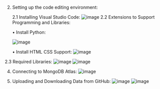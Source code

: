 2. Setting up the code editing environment:

   2.1 Installing Visual Studio Code:
    ![image](https://github.com/user-attachments/assets/07e525df-fd7a-488b-93e1-3ec67c3f18a1)
  2.2 Extensions to Support Programming and Libraries:

   •	Install Python:

   ![image](https://github.com/user-attachments/assets/3d95b83b-7c5b-4f79-9235-b83e0584c88f)

   •	Install HTML CSS Support:
   ![image](https://github.com/user-attachments/assets/b7b65f4a-912b-4d50-863e-203588b7fdaa)
   
  2.3 Required Libraries:
   ![image](https://github.com/user-attachments/assets/e7679ff9-5c14-4cc2-8291-4405e02cb133)
  ![image](https://github.com/user-attachments/assets/31b355d6-d46c-40a0-b743-ba3ad9579a40)
  
4. Connecting to MongoDB Atlas:
   ![image](https://github.com/user-attachments/assets/5566bec1-9a6c-4d31-a91d-cbd8623347ce)
   
6. Uploading and Downloading Data from GitHub:
   ![image](https://github.com/user-attachments/assets/17e8a693-3cbd-4cd0-a5af-db2d799d7487)
   ![image](https://github.com/user-attachments/assets/e9f73f4e-1493-4660-944a-a2f1db87d637)

   




